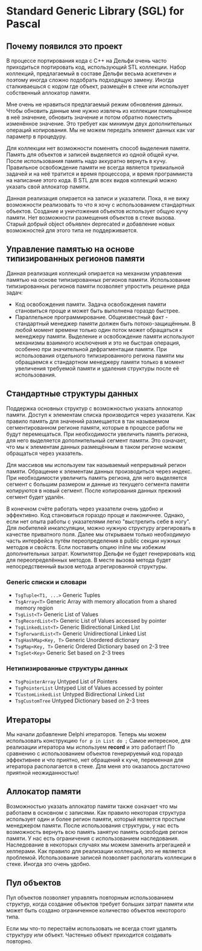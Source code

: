 ﻿# Standard Generic Library (SGL) for Pascal

## Почему появился это проект

В процессе портирования кода с C++ на Дельфи очень часто
приходиться портировать код, использующий STL коллекции.
Набор коллекций, предлагаемый в составе Дельфи весьма аскетичен и поэтому
иногда сложно подобрать подходящую замену. 
Иногда сталкиваешься с кодом где объект, размещён в стеке или использует собственный аллокатор памяти.

Мне очень не нравиться предлагаемый режим обновления данных.
Чтобы обновить данные мне нужно извлечь из коллекции помещённое в неё значение,
обновить значение и потом обратно поместить изменённое значение. 
Это требует как минимум двух дополнительных операций копирования.
Мы не можем передать элемент данных как var параметр в процедуру.   

Для коллекции нет возможности поменять способ выделения памяти. 
Память для объектов и записей выделяется из одной общей кучи.
После использования память надо аккуратно вернуть в кучу.
Правильное освобождение памяти не всегда является тривиальной задачей и на неё тратится и время процессора, и время программиста на написание этого кода.
В STL для всех видов коллекций можно указать свой аллокатор памяти.

Данная реализация опирается на записи и указатели. 
Пока, я не вижу возможности реализовать то что я хочу с использованием стандартных объектов.
Создание и уничтожения объектов использует общую кучу памяти.
Нет возможности размещения объектов в стеке вызова.
Старый добрый object объявлен deprecated и добавление новых возможностей для этого типа не поддерживается.     

## Управление памятью на основе типизированных регионов памяти
Данная реализация коллекций опирается на механизм 
управления памятью на основе типизированных регионов памяти.
Использование типизированных регионов памяти позволяет упростить решение ряда задач:
 - Код освобождения памяти.
Задача освобождения памяти становиться проще и может быть выполнена гораздо быстрее.   
 - Параллельное программирование.
Общеизвестный факт - стандартный менеджер памяти должен быть потоко-защищённым.
В любой момент времени только один поток может обращаться к менеджеру памяти. 
Выделение и освобождение памяти используют механизмы взаимного исключения и это не быстрая операция, особенно при значительной дефрагментации памяти.
При использования отдельного типизированного региона памяти мы обращаемся к стандартном менеджеру памяти только в момент увеличения требуемой памяти и удаления структуры после её использования.    

## Стандартные структуры данных
Поддержка основных структур с возможностью указать аллокатор памяти.
Доступ к элементам списка производится через указатели.
Как правило память для значений размещается в так называемом сегментированном регионе памяти, которые в процессе работы не будут перемещаться.
При необходимости увеличить память региона, для него выделяется дополнительный сегмент памяти. 
Это означает, что мы к элементам данных размещённым в таком регионе можем обращаться через указатель.
  
Для массивов мы используем так называемый непрерывный регион памяти.
Обращение к элементам данных производиться через индекс.
При необходимости увеличить память региона, для него выделяется сегмент с большим размером и данные из текущего сегмента памяти копируются в новый сегмент.
После копирования данных прежний сегмент будет удалён.  
 
В конечном счёте работать через указатели очень удобно и эффективно.
Код становиться гораздо проще и лаконичнее.
Однако, если нет опыта работы с указателями легко "выстрелить себе в ногу".
Для любителей инкапсуляции, можно нужную структуру агрегировать в качестве приватного поля. 
Далее мы открываем только необходимую часть интерфейса путём переопределения в public секции нужных методов и свойств.
Если поставить опцию inline мы избежим дополнительных затрат. 
Компилятор Дельфи не будет генерировать код для переопределённых методов.
В месте вызова метода будет непосредственный вызов метода агрегированной структуры.

### Generic списки и словари
 - `TsgTuple<T1, ...>` Generic Tuples  
 - `TsgArray<T>` Generic Array with memory allocation from a shared memory region
 - `TsgList<T>` Generic List of Values
 - `TsgRecordList<T>` Generic List of Values accessed by pointer
 - `TsgLinkedList<T>` Generic Bidirectional Linked List
 - `TsgForwardList<T>` Generic Unidirectional Linked List
 - `TsgHashMap<Key, T>` Generic Unordered dictionary
 - `TsgMap<Key, T>` Generic Ordered Dictionary based on 2-3 tree
 - `TsgSet<Key>` Generic Set based on 2-3 trees
 
### Нетипизированные структуры данных
 - `TsgPointerArray` Untyped List of Pointers
 - `TsgPointerList` Untyped List of Values accessed by pointer
 - `TCustomLinkedList` Untyped Bidirectional Linked List
 - `TsgCustomTree` Untyped Dictionary based on 2-3 trees

## Итераторы
Мы начали добавление Delphi итераторов. 
Теперь мы можем использовать конструкцию `for p in List do ;`
Самое интересное, для реализации итератора мы используем  **record** и это работает!
По сравнению с использованием объектов генерируемый код гораздо эффективнее и что приятно,
нет обращений к куче, переменная для итератора располагается в стеке.
Для меня это оказалось достаточно приятной неожиданностью!

## Аллокатор памяти
Возможностью указать аллокатор памяти также означает что мы работаем в основном с записями.
Как правило некоторая структура использует один и более регион памяти, который является простым менеджером памяти. 
После использования структуры, у нас есть возможность 
вернуть всю память занятую память освободив регион памяти. 
У нас есть ограничения с использованием наследования. 
Наследование в некоторых случаях мы можем заменить агрегацией и хелперами. 
Как правило для реализации коллекций, это не является проблемой.
Использование записей позволяет располагать коллекции в стеке. 
Иногда это очень удобно.

## Пул объектов
Пул объектов позволяет управлять повторным использованием структур,
когда создание объектов требует больших затрат памяти 
или может быть создано ограниченное количество объектов некоторого типа.

Если мы что-то перестаём использовать не всегда стоит удалять структуру или объект.
Частенько объект приходится создавать повторно.
